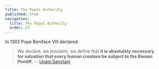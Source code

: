 ```yaml
---
title: The Papal Authority
published: true
navigation:
  title: The Papal Authority
  order: 23
---
```


In 1302 Pope Boniface VIII declared:

> We declare, we proclaim, we define that **it is absolutely necessary for salvation that every human creature be subject to the Roman Pontiff**. -- [Unam Sanctam](https://www.papalencyclicals.net/bon08/b8unam.htm)
